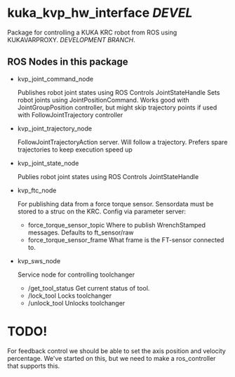# kuka_kvp_hw_interface *DEVEL*

Package for controlling a KUKA KRC robot from ROS using KUKAVARPROXY. *DEVELOPMENT BRANCH*.


## ROS Nodes in this package

* kvp_joint_command_node

   Publishes robot joint states using ROS Controls JointStateHandle
   Sets robot joints using JointPositionCommand. Works good with JointGroupPosition controller, but might skip trajectory points if used with FollowJointTrajectory controller

* kvp_joint_trajectory_node

   FollowJointTrajectoryAction server. Will follow a trajectory. Prefers spare trajectories to keep execution speed up

* kvp_joint_state_node

   Publies robot joint states using ROS Controls JointStateHandle


* kvp_ftc_node

   For publishing data from a force torque sensor. Sensordata must be stored to a struc on the KRC.
   Config via parameter server:
   * force_torque_sensor_topic Where to publish WrenchStamped messages. Defaults to ft_sensor/raw
   * force_torque_sensor_frame What frame is the FT-sensor connected to.

* kvp_sws_node

  Service node for controlling toolchanger
  * /get_tool_status Get current status of tool.
  * /lock_tool Locks toolchanger
  * /unlock_tool Unlocks toolchanger


# TODO!

For feedback control we should be able to set the axis position and velocity percentage. We've started on this, but we need to make a ros_controller that supports this.